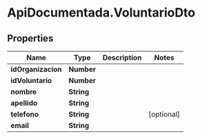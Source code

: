 # ApiDocumentada.VoluntarioDto

## Properties

Name | Type | Description | Notes
------------ | ------------- | ------------- | -------------
**idOrganizacion** | **Number** |  | 
**idVoluntario** | **Number** |  | 
**nombre** | **String** |  | 
**apellido** | **String** |  | 
**telefono** | **String** |  | [optional] 
**email** | **String** |  | 


